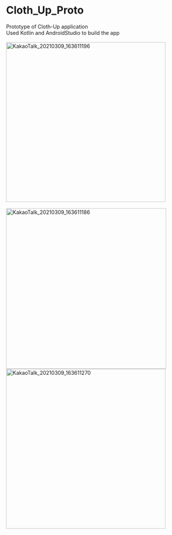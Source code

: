 # Cloth_Up_Proto
Prototype of Cloth-Up application <br>
Used Kotlin and AndroidStudio to build the app <br>
<br>
<img width="434" alt="KakaoTalk_20210309_163611196" src="https://user-images.githubusercontent.com/50165633/110435283-3259fb00-80f6-11eb-99d3-6a84a8fb3e70.png"><br>
<br>
<img width="436" alt="KakaoTalk_20210309_163611186" src="https://user-images.githubusercontent.com/50165633/110435389-4dc50600-80f6-11eb-86e2-b1ae692b40dc.png">
<br>
<img width="434" alt="KakaoTalk_20210309_163611270" src="https://user-images.githubusercontent.com/50165633/110435414-53bae700-80f6-11eb-9bcf-c55bb6dbac75.png">

